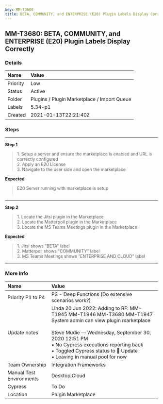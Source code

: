 ```yaml
---
key: MM-T3680
title: BETA, COMMUNITY, and ENTERPRISE (E20) Plugin Labels Display Correctly
---
```


## MM-T3680: BETA, COMMUNITY, and ENTERPRISE (E20) Plugin Labels Display Correctly

### Details

| Name     | Value                                       |
| :------- | :------------------------------------------ |
| Priority | Low                                         |
| Status   | Active                                      |
| Folder   | Plugins / Plugin Marketplace / Import Queue |
| Labels   | 5.34-p1                                     |
| Created  | 2021-01-13T22:21:40Z                        |

### Steps

<hr/>

**Step 1**

> <article>1. Setup a server and ensure the marketplace is enabled and URL is correctly configured<br />2. Apply an E20 License<br />3. Navigate to the user side and open the marketplace</article>

**Expected**

> <article>E20 Server running with marketplace is setup<br /><br /></article>

<hr/>

**Step 2**

> <article>1. Locate the Jitsi plugin in the Marketplace<br />2. Locate the Matterpoll plugin in the Marketplace<br />3. Locate the MS Teams Meetings plugin in the Marketplace</article>

**Expected**

> <article>1. Jitsi shows "BETA" label<br />2. Matterpoll shows "COMMUNITY" label<br />3. MS Teams Meetings shows "ENTERPRISE AND CLOUD" label</article>

<hr/>

### More Info

| Name                     | Value                                                                                                                                                                                                                                                                                                     |
| :----------------------- | :-------------------------------------------------------------------------------------------------------------------------------------------------------------------------------------------------------------------------------------------------------------------------------------------------------- |
| Priority P1 to P4        | P3 - Deep Functions (Do extensive scenarios work?)                                                                                                                                                                                                                                                        |
| Update notes             | Linda 20 Jun 2022: Adding to RF: MM-T1945 MM-T1946 MM-T3680 MM-T1947 System admin can view plugin marketplace<br /><br />Steve Mudie — Wednesday, September 30, 2020 12:51 PM<br />• No Cypress executions reporting back<br />• Toggled Cypress status to 🔧 Update<br />• Leaving in manual pool for now |
| Team Ownership           | Integration Frameworks                                                                                                                                                                                                                                                                                    |
| Manual Test Environments | Desktop,Cloud                                                                                                                                                                                                                                                                                             |
| Cypress                  | To Do                                                                                                                                                                                                                                                                                                     |
| Location                 | Plugin Marketplace                                                                                                                                                                                                                                                                                        |
